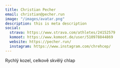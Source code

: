 ```yaml
---
title: Christian Pecher
email: christian@pecher.run
image: "/images/avatar.png"
description: this is meta description
social:
  strava: https://www.strava.com/athletes/24152579
  komoot: https://www.komoot.de/user/510978844869
  website: https://pecher.run/
  instagram: https://www.instagram.com/chrehcep/
---
```


Rychlý kozel, celkově skvělý chlap